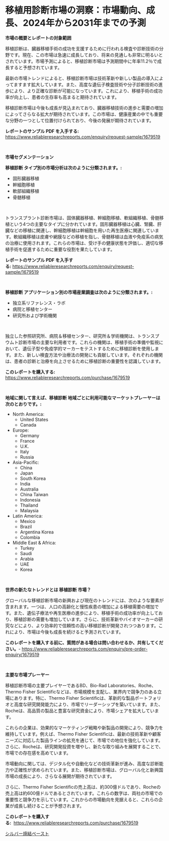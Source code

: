 <p><h1>移植用診断市場の洞察：市場動向、成長、2024年から2031年までの予測</h1></p><p><strong>市場の概要とレポートの対象範囲</strong></p>
<p><p>移植診断は、臓器移植手術の成功を支援するために行われる検査や診断技術の分野です。現在、この市場は急速に成長しており、将来の見通しも非常に明るいとされています。市場予測によると、移植診断市場は予測期間中に年率11.2％で成長すると予想されています。</p><p>最新の市場トレンドによると、移植診断市場は技術革新や新しい製品の導入によってますます拡大しています。また、高度な遺伝子検査技術や分子診断技術の進歩により、より正確な診断が可能になっています。これにより、移植手術の成功率が向上し、患者の生存率も高まると期待されています。</p><p>移植診断市場は今後も成長が見込まれており、臓器移植技術の進歩と需要の増加によってさらなる拡大が期待されています。この市場は、健康産業の中でも重要な分野の一つとして位置付けられており、今後の発展が期待されています。</p></p>
<p><strong>レポートのサンプル PDF を入手する:</strong> <a href="https://www.reliableresearchreports.com/enquiry/request-sample/1679519">https://www.reliableresearchreports.com/enquiry/request-sample/1679519</a></p>
<p>&nbsp;</p>
<p><strong>市場セグメンテーション</strong></p>
<p><strong>移植診断 タイプ別の市場分析は次のように分類されます。:</strong></p>
<p><ul><li>固形臓器移植</li><li>幹細胞移植</li><li>軟部組織移植</li><li>骨髄移植</li></ul></p>
<p>&nbsp;</p>
<p><p>トランスプラント診断市場は、固体臓器移植、幹細胞移植、軟組織移植、骨髄移植という4つの主要なタイプに分かれています。固形臓器移植は心臓、腎臓、肝臓などの移植に関連し、幹細胞移植は幹細胞を用いた再生医療に関連しています。軟組織移植は皮膚や網膜などの移植を指し、骨髄移植は血液や免疫系の病気の治療に使用されます。これらの市場は、受け手の健康状態を評価し、適切な移植手術を促進するために重要な役割を果たしています。</p></p>
<p><strong>レポートのサンプル PDF を入手する:</strong>&nbsp;<a href="https://www.reliableresearchreports.com/enquiry/request-sample/1679519">https://www.reliableresearchreports.com/enquiry/request-sample/1679519</a></p>
<p>&nbsp;</p>
<p><strong> 移植診断 アプリケーション別の市場産業調査は次のように分類されます。:</strong></p>
<p><ul><li>独立系リファレンス・ラボ</li><li>病院と移植センター</li><li>研究所および学術機関</li></ul></p>
<p>&nbsp;</p>
<p><p>独立した参照研究所、病院＆移植センター、研究所＆学術機関は、トランスプ ウムト診断市場の主要な利用者です。これらの機関は、移植手術の準備や監視において、遺伝子型や免疫学的マーカーをテストするために移植診断を使用します。また、新しい検査方法や治療法の開発にも貢献しています。それぞれの機関は、患者の診断と治療を向上させるために移植診断の重要性を認識しています。</p></p>
<p><strong>このレポートを購入する:</strong>&nbsp; <a href="https://www.reliableresearchreports.com/purchase/1679519">https://www.reliableresearchreports.com/purchase/1679519</a></p>
<p>&nbsp;</p>
<p><strong>地域に関して言えば、移植診断 地域ごとに利用可能なマーケットプレーヤーは次のとおりです。:</strong></p>
<p><ul>
    <li>
        North America:
        <ul>
            <li>United States</li>
            <li>Canada</li>
        </ul>
    </li>
    <li>
        Europe:
        <ul>
            <li>Germany</li>
            <li>France</li>
            <li>U.K.</li>
            <li>Italy</li>
            <li>Russia</li>
        </ul>
    </li>
    <li>
        Asia-Pacific:
        <ul>
            <li>China</li>
            <li>Japan</li>
            <li>South Korea</li>
            <li>India</li>
            <li>Australia</li>
            <li>China Taiwan</li>
            <li>Indonesia</li>
            <li>Thailand</li>
            <li>Malaysia</li>
        </ul>
    </li>
    <li>
        Latin America:
        <ul>
            <li>Mexico</li>
            <li>Brazil</li>
            <li>Argentina Korea</li>
            <li>Colombia</li>
        </ul>
    </li>
    <li>
        Middle East & Africa:
        <ul>
            <li>Turkey</li>
            <li>Saudi</li>
            <li>Arabia</li>
            <li>UAE</li>
            <li>Korea</li>
        </ul>
    </li>
    </ul></p>
<p>&nbsp;</p>
<p><strong>世界の新たなトレンドとは 移植診断 市場？</strong></p>
<p><p>グローバルな移植診断市場の新興および現在のトレンドには、次のような要素が含まれます。一つは、人口の高齢化と慢性疾患の増加による移植需要の増加です。また、遺伝子療法や再生医療の進歩により、移植手術の成功率が向上しており、移植診断の需要も増加しています。さらに、技術革新やバイオマーカーの研究などにより、より効率的で信頼性の高い移植診断が開発されつつあります。これにより、市場は今後も成長を続けると予測されています。</p></p>
<p><strong>このレポートを購入する前に、質問がある場合は問い合わせるか、共有してください。</strong>- <a href="https://www.reliableresearchreports.com/enquiry/pre-order-enquiry/1679519">https://www.reliableresearchreports.com/enquiry/pre-order-enquiry/1679519</a></p>
<p>&nbsp;</p>
<p><strong>主要な市場プレーヤー</strong></p>
<p><p>移植診断市場の主要プレイヤーであるBD、Bio-Rad Laboratories、Roche、Thermo Fisher Scientificなどは、市場規模を支配し、業界内で競争力のある立場にあります。特に、Thermo Fisher Scientificは、革新的な製品ポートフォリオと高度な研究開発能力により、市場でリーダーシップを築いています。また、Rocheは、高品質の製品と豊富な研究資金により、市場シェアを拡大しています。</p><p>これらの企業は、効果的なマーケティング戦略や新製品の開発により、競争力を維持しています。例えば、Thermo Fisher Scientificは、最新の技術革新や顧客ニーズに対応した製品ラインの拡充を通じて、市場での地位を強化しています。さらに、Rocheは、研究開発投資を増やし、新たな取り組みを展開することで、市場での存在感を高めています。</p><p>市場動向に関しては、デジタル化や自動化などの技術革新が進み、高度な診断能力や正確性が求められています。また、移植診断市場は、グローバル化と新興国市場の成長により、さらなる展開が期待されています。</p><p>さらに、Thermo Fisher Scientificの売上高は、約300億ドルであり、Rocheの売上高は約600億ドルであるとされています。これらの数字は、両社の市場での重要性と競争力を示しています。これからの市場動向を見据えると、これらの企業が成長し続けることが予想されます。</p></p>
<p><strong>このレポートを購入する:</strong>&nbsp;&nbsp;<a href="https://www.reliableresearchreports.com/purchase/1679519">https://www.reliableresearchreports.com/purchase/1679519</a></p>
<p><p><a href="https://medium.com/@lewisbechtelar1964/%E9%8A%80%E3%82%B7%E3%83%B3%E3%82%BF%E3%83%AA%E3%83%B3%E3%82%B0%E3%83%9A%E3%83%BC%E3%82%B9%E3%83%88%E5%B8%82%E5%A0%B4%E3%81%AE%E8%A6%8B%E9%80%9A%E3%81%97-%E5%B8%82%E5%A0%B4%E5%8B%95%E5%90%91-%E6%88%90%E9%95%B7-2024%E5%B9%B4%E3%81%8B%E3%82%892031%E5%B9%B4%E3%81%BE%E3%81%A7%E3%81%AE%E4%BA%88%E6%B8%AC-cf387168b993">シルバー焼結ペースト</a></p></p>